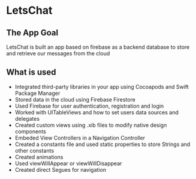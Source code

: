 # LetsChat

## The App Goal

LetsChat is built an app based on firebase as a backend database to store and retrieve our messages from the cloud


## What is used
 * Integrated third-party libraries in your app using Cocoapods and Swift Package Manager
 * Stored data in the cloud using Firebase Firestore
 * Used Firebase for user authentication, registration and login
 * Worked with UITableViews and how to set users data sources and delegates
 * Created custom views using .xib files to modify native design components
 * Embeded View Controllers in a Navigation Controller
 * Created a constants file and used static properties to store Strings and other constants
 * Created animations
 * Used viewWillAppear or viewWillDisappear
 * Created direct Segues for navigation
 
